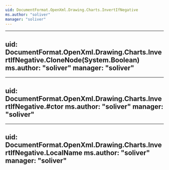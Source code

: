 ```yaml
---
uid: DocumentFormat.OpenXml.Drawing.Charts.InvertIfNegative
ms.author: "soliver"
manager: "soliver"
---
```


---
uid: DocumentFormat.OpenXml.Drawing.Charts.InvertIfNegative.CloneNode(System.Boolean)
ms.author: "soliver"
manager: "soliver"
---

---
uid: DocumentFormat.OpenXml.Drawing.Charts.InvertIfNegative.#ctor
ms.author: "soliver"
manager: "soliver"
---

---
uid: DocumentFormat.OpenXml.Drawing.Charts.InvertIfNegative.LocalName
ms.author: "soliver"
manager: "soliver"
---
